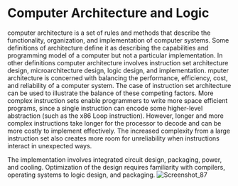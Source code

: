 # Computer Architecture and Logic
 computer architecture is a set of rules and methods that describe the functionality, organization, and implementation of computer systems. Some definitions of architecture define it as describing the capabilities and programming model of a computer but not a particular implementation. In other definitions computer architecture involves instruction set architecture design, microarchitecture design, logic design, and implementation.
 mputer architecture is concerned with balancing the performance, efficiency, cost, and reliability of a computer system. The case of instruction set architecture can be used to illustrate the balance of these competing factors. More complex instruction sets enable programmers to write more space efficient programs, since a single instruction can encode some higher-level abstraction (such as the x86 Loop instruction). However, longer and more complex instructions take longer for the processor to decode and can be more costly to implement effectively. The increased complexity from a large instruction set also creates more room for unreliability when instructions interact in unexpected ways.

The implementation involves integrated circuit design, packaging, power, and cooling. Optimization of the design requires familiarity with compilers, operating systems to logic design, and packaging.
![Screenshot_87](https://user-images.githubusercontent.com/58809722/115106347-f0ca3480-9f6c-11eb-8d7f-ffb7a1c55b0a.png)
